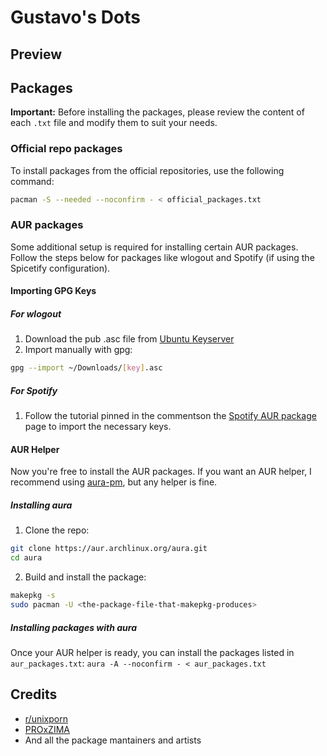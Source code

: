 # Gustavo's Dots

## Preview

## Packages

**Important:** Before installing the packages, please review the content of each `.txt` file and modify them to suit your needs.

### Official repo packages

To install packages from the official repositories, use the following command:


```bash
pacman -S --needed --noconfirm - < official_packages.txt
```

### AUR packages

Some additional setup is required for installing certain AUR packages. Follow the steps below for packages like wlogout and Spotify (if using the Spicetify configuration).

#### Importing GPG Keys

##### For wlogout

1. Download the pub .asc file from [Ubuntu Keyserver](https://keyserver.ubuntu.com/pks/lookup?search=F4FDB18A9937358364B276E9E25D679AF73C6D2F&fingerprint=on&op=index)
2. Import manually with gpg:

```bash
gpg --import ~/Downloads/[key].asc
```

##### For Spotify

1. Follow the tutorial pinned in the commentson the [Spotify AUR package](https://aur.archlinux.org/packages/spotify) page to import the necessary keys.


#### AUR Helper

Now you're free to install the AUR packages. If you want an AUR helper, I recommend using [aura-pm](https://github.com/fosskers/aura), but any helper is fine.

##### Installing aura

1. Clone the repo:
```bash
git clone https://aur.archlinux.org/aura.git
cd aura
```
2. Build and install the package:
```bash
makepkg -s
sudo pacman -U <the-package-file-that-makepkg-produces>
```

##### Installing packages with aura

Once your AUR helper is ready, you can install the packages listed in `aur_packages.txt`: `aura -A --noconfirm - < aur_packages.txt`

## Credits
- [r/unixporn](https://www.reddit.com/r/unixporn/)
- [PROxZIMA](https://github.com/PROxZIMA/.dotfiles/)
- And all the package mantainers and artists